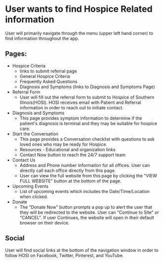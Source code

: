 # User wants to find Hospice Related information

User will primarily navigate through the menu (upper left hand corner) to find information throughout the app.

## Pages:

- Hospice Criteria
    - links to submit referral page
    - General Hospice Criteria
    - Frequently Asked Questions
    - Diagnosis and Symptoms (links to Diagnosis and Symptoms Page)
- Referral Form
    - User will fill out the referral form to submit to Hospice of Southern Illinois(HOSI). HOSI receives email with Patient and Referral information in order to reach out to initiate contact.
-  Diagnosis and Symptoms
    - This page provides symptom information to determine if the patient's diagnosis is terminal and they may be suitable for hospice care. 
- Start the Conversation
    - This page provides a Conversation checklist with questions to ask loved ones who may be ready for Hospice.
    - Resources - Educational and organization links
    - Contact Now button to reach the 24/7 support team
- Contact Us
    - Address and Phone number information for all offices. User can directly call each office directly from this page.
    - User can view the full website from this page by clicking the "VIEW FULL WEBSITE" button at the bottom of the page.
- Upcoming Events
    - List of upcoming events which includes the Date/Time/Location when clicked. 
- Donate
    - The "Donate Now" button prompts a pop up to alert the user that they will be redirected to the website. User can "Continue to Site" or "CANCEL". If user Continues, the website will open in their default browser on their device. 


## Social

User will find social links at the bottom of the navigation window in order to follow HOSI on Facebook, Twitter, Pinterest, and YouTube. 